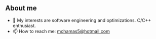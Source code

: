 ## About me
- 🔭 My interests are software engineering and optimizations. C/C++ enthusiast.
- 📫 How to reach me: mchamas5@hotmail.com
